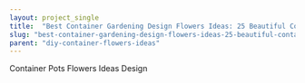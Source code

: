 ```yaml
---
layout: project_single
title:  "Best Container Gardening Design Flowers Ideas: 25 Beautiful Container Gardening Picture"
slug: "best-container-gardening-design-flowers-ideas-25-beautiful-container-gardening-picture"
parent: "diy-container-flowers-ideas"
---
```

Container Pots Flowers Ideas Design